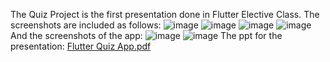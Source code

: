 The Quiz Project is the first presentation done in Flutter Elective Class. The screenshots are included as follows:
![image](https://github.com/user-attachments/assets/785f16a6-d752-4e8f-8298-632e244b8324)
![image](https://github.com/user-attachments/assets/61359753-08a8-41b1-8e4d-265787bc459c)
![image](https://github.com/user-attachments/assets/13c8076c-e8da-4f33-9da1-9ae60d855a56)
![image](https://github.com/user-attachments/assets/43679a49-c56e-4793-9a6c-062e8e44aedb)
And the screenshots of the app:
![image](https://github.com/user-attachments/assets/298e889e-2324-4f4c-b132-21cc8fac4c0f)
![image](https://github.com/user-attachments/assets/9cf95359-b1a3-4b63-91a0-0d0a0b15e472)
The ppt for the presentation:
[Flutter Quiz App.pdf](https://github.com/user-attachments/files/17943428/Flutter.Quiz.App.pdf)
